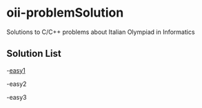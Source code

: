# oii-problemSolution
Solutions to C/C++ problems about Italian Olympiad in Informatics

## Solution List

-[easy1](https://github.com/Gimmy89/oii-problemSolution/blob/master/easy1.c)

-easy2 

-easy3
